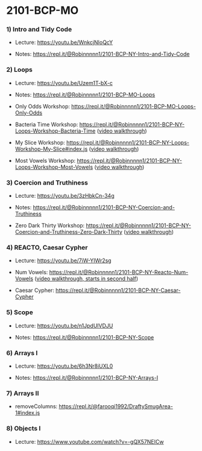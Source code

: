 # 2101-BCP-MO

### 1) Intro and Tidy Code

- Lecture: https://youtu.be/WnkcjNIoQcY

- Notes: https://repl.it/@Robinnnnn1/2101-BCP-NY-Intro-and-Tidy-Code

### 2) Loops

- Lecture: https://youtu.be/Uzem1T-bX-c

- Notes: https://repl.it/@Robinnnnn1/2101-BCP-MO-Loops

- Only Odds Workshop: https://repl.it/@Robinnnnn1/2101-BCP-MO-Loops-Only-Odds

- Bacteria Time Workshop: https://repl.it/@Robinnnnn1/2101-BCP-NY-Loops-Workshop-Bacteria-Time ([video walkthrough](https://youtu.be/P-TGjO3HwEM))

- My Slice Workshop: https://repl.it/@Robinnnnn1/2101-BCP-NY-Loops-Workshop-My-Slice#index.js ([video walkthrough](https://youtu.be/P-TGjO3HwEM))

- Most Vowels Workshop: https://repl.it/@Robinnnnn1/2101-BCP-NY-Loops-Workshop-Most-Vowels ([video walkthrough](https://youtu.be/Knogo2EeQkc))

### 3) Coercion and Truthiness

- Lecture: https://youtu.be/3zHbkCn-34g

- Notes: https://repl.it/@Robinnnnn1/2101-BCP-NY-Coercion-and-Truthiness

- Zero Dark Thirty Workshop: https://repl.it/@Robinnnnn1/2101-BCP-NY-Coercion-and-Truthiness-Zero-Dark-Thirty ([video walkthrough](https://youtu.be/ZiOfx1LkfHY))

### 4) REACTO, Caesar Cypher

- Lecture: https://youtu.be/7iW-YIWr2sg

- Num Vowels: https://repl.it/@Robinnnnn1/2101-BCP-NY-Reacto-Num-Vowels ([video walkthrough, starts in second half](https://youtu.be/7iW-YIWr2sg))

- Caesar Cypher: https://repl.it/@Robinnnnn1/2101-BCP-NY-Caesar-Cypher

### 5) Scope

- Lecture: https://youtu.be/n1JpdUlVDJU

- Notes: https://repl.it/@Robinnnnn1/2101-BCP-NY-Scope

### 6) Arrays I

- Lecture: https://youtu.be/6h3Nr8iUXL0

- Notes: https://repl.it/@Robinnnnn1/2101-BCP-NY-Arrays-I

### 7) Arrays II

- removeColumns: https://repl.it/@farooqi1992/DraftySmugArea-1#index.js

### 8) Objects I

- Lecture: https://www.youtube.com/watch?v=-gQX57NEICw
